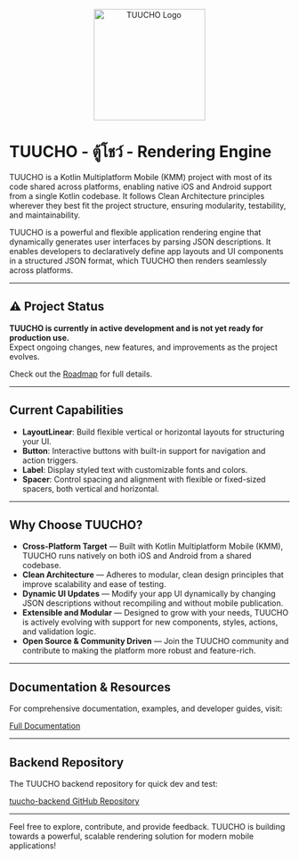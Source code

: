 <p style="text-align: center;">
  <img src="https://github.com/by-tezov/tuucho/tree/master/mkdocs/docs/assets/logo.svg?raw=true" alt="TUUCHO Logo" width="200" />
</p>

# TUUCHO - ตู้โชว์ - Rendering Engine

TUUCHO is a Kotlin Multiplatform Mobile (KMM) project with most of its code shared across platforms, enabling native iOS and Android support from a single Kotlin codebase. It follows Clean Architecture principles wherever they best fit the project structure, ensuring modularity, testability, and maintainability.

TUUCHO is a powerful and flexible application rendering engine that dynamically generates user interfaces by parsing JSON descriptions. It enables developers to declaratively define app layouts and UI components in a structured JSON format, which TUUCHO then renders seamlessly across platforms.

---

## ⚠️ Project Status

**TUUCHO is currently in active development and is not yet ready for production use.**  
Expect ongoing changes, new features, and improvements as the project evolves.

Check out the [Roadmap](https://doc.tuucho.com/roadmap.md) for full details.

---

## Current Capabilities

- **LayoutLinear**: Build flexible vertical or horizontal layouts for structuring your UI.
- **Button**: Interactive buttons with built-in support for navigation and action triggers.
- **Label**: Display styled text with customizable fonts and colors.
- **Spacer**: Control spacing and alignment with flexible or fixed-sized spacers, both vertical and horizontal.

---

## Why Choose TUUCHO?

- **Cross-Platform Target** — Built with Kotlin Multiplatform Mobile (KMM), TUUCHO runs natively on both iOS and Android from a shared codebase.
- **Clean Architecture** — Adheres to modular, clean design principles that improve scalability and ease of testing.
- **Dynamic UI Updates** — Modify your app UI dynamically by changing JSON descriptions without recompiling and without mobile publication.
- **Extensible and Modular** — Designed to grow with your needs, TUUCHO is actively evolving with support for new components, styles, actions, and validation logic.
- **Open Source & Community Driven** — Join the TUUCHO community and contribute to making the platform more robust and feature-rich.

---

## Documentation & Resources

For comprehensive documentation, examples, and developer guides, visit:

[Full Documentation](https://doc.tuucho.com/0.0.1-alpha5/)

---

## Backend Repository

The TUUCHO backend repository for quick dev and test:

[tuucho-backend GitHub Repository](https://github.com/by-tezov/tuucho-backend)

---

Feel free to explore, contribute, and provide feedback. TUUCHO is building towards a powerful, scalable rendering solution for modern mobile applications!
